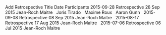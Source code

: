 Add Retrospective
Title
Date
Participants
2015-09-28 Retrospective
28 Sep 2015
Jean-Roch Maitre
 
Joris Tirado
 
Maxime Roux
 
Aaron Gunn
 
2015-09-08 Retrospective
08 Sep 2015
Jean-Roch Maitre
 
2015-08-17 Retrospective
17 Aug 2015
Jean-Roch Maitre
 
2015-07-06 Retrospective
06 Jul 2015
Jean-Roch Maitre
 

